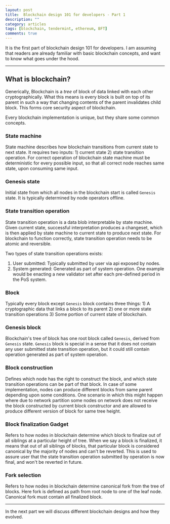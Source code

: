 ```yaml
---
layout: post
title:  Blockchain design 101 for developers - Part 1
description: ""
category: articles
tags: [blockchain, tendermint, ethereum, BFT]
comments: true
---
```


It is the first part of blockchain design 101 for developers. I am assuming that readers are already familiar with basic blockchain concepts, and want to know what goes under the hood.

-------

## What is blockchain?
Generically, Blockchain is a *tree* of block of data linked with each other cryptographically. What this means is every block is built on top of its parent in such a way that changing contents of the parent invalidates child block. This forms core security aspect of blockchain.

Every blockchain implementation is unique, but they share some common concepts.

### State machine
State machine describes how blockchain transitions from current state to next state. It requires two inputs: 1) current state 2) state transition operation. For correct operation of blockchain state machine must be deterministic for every possible input, so that all correct node reaches same state, upon consuming same input.

### Genesis state
Initial state from which all nodes in the blockchain start is called `Genesis` state. It is typically determined by node operators offline.

### State transition operation
State transition operation is a data blob interpretable by state machine. Given current state, successful interpretation produces a changeset, which is then applied by state machine to current state to produce next state. For blockchain to function correctly, state transition operation needs to be atomic and reversible. 

Two types of state transition operations exists: 
1. User submitted: Typically submitted by user via api exposed by nodes.
2. System generated: Generated as part of system operation. One example would be enacting a new validator set after each pre-defined period in the PoS system.

### Block
Typically every block except `Genesis` block contains three things: 1) A cryptographic data that links a block to its parent 2) one or more state transition operations 3) Some portion of current state of blockchain.

### Genesis block
Blockchain's tree of block has one root block called `Genesis`, derived from `Genesis` state. `Genesis` block is special in a sense that it does not contain any user submitted state transition operation, but it could still contain operation generated as part of system operation.

### Block construction
Defines which node has the right to construct the block, and which state transition operations can be part of that block. In case of some implementation, nodes can produce different blocks from same parent depending upon some conditions. One scenario in which this might happen where due to network partition some nodes on network does not receive the block constructed by current block constructor and are allowed to produce different version of block for same tree height.

### Block finalization Gadget
Refers to how nodes in blockchain determine which block to finalize out of all siblings at a particular height of tree. When we say a block is finalized, it means that out of all siblings of blocks, that particular block is considered canonical by the majority of nodes and can't be reverted. This is used to assure user that the state transition operation submitted by operation is now final, and won't be reverted in future.

### Fork selection
Refers to how nodes in blockchain determine canonical fork from the tree of blocks. Here fork is defined as path from root node to one of the leaf node. Canonical fork must contain all finalized block.

--------

In the next part we will discuss different blockchain designs and how they evolved.
